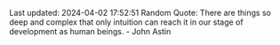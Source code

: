 Last updated: 2024-04-02 17:52:51
Random Quote: There are things so deep and complex that only intuition can reach it in our stage of development as human beings. - John Astin